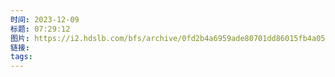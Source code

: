```yaml
---
时间: 2023-12-09
标题: 07:29:12
图片: https://i2.hdslb.com/bfs/archive/0fd2b4a6959ade80701dd86015fb4a052b122a47.jpg@518w_290h_1c_!web-video-share-cover.webp
链接: 
tags:
---
```




